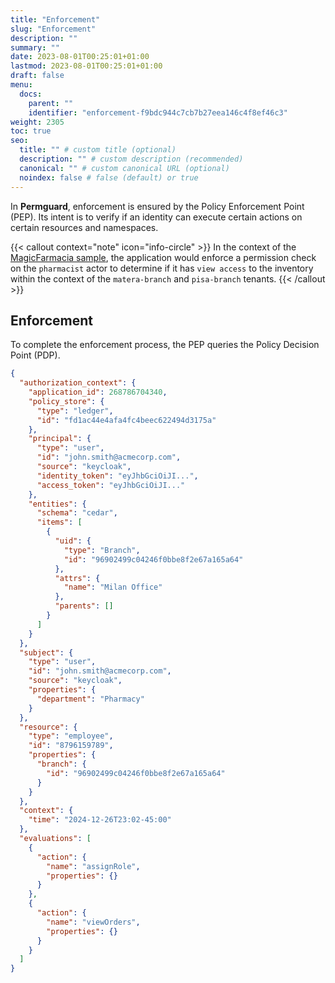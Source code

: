 ```yaml
---
title: "Enforcement"
slug: "Enforcement"
description: ""
summary: ""
date: 2023-08-01T00:25:01+01:00
lastmod: 2023-08-01T00:25:01+01:00
draft: false
menu:
  docs:
    parent: ""
    identifier: "enforcement-f9bdc944c7cb7b27eea146c4f8ef46c3"
weight: 2305
toc: true
seo:
  title: "" # custom title (optional)
  description: "" # custom description (recommended)
  canonical: "" # custom canonical URL (optional)
  noindex: false # false (default) or true
---
```


In **Permguard**, enforcement is ensured by the Policy Enforcement Point (PEP). Its intent is to verify if an identity can execute certain actions on certain resources and namespaces.

{{< callout context="note" icon="info-circle" >}}
In the context of the [MagicFarmacia sample](/docs/0.1/getting-started/adoption-through-example#integration-use-case-pharmacy-branch-management), the application would enforce a permission check on the `pharmacist` actor to determine if it has `view access` to the inventory within the context of the `matera-branch` and `pisa-branch` tenants.
{{< /callout >}}

## Enforcement

To complete the enforcement process, the PEP queries the Policy Decision Point (PDP).

```json
{
  "authorization_context": {
    "application_id": 268786704340,
    "policy_store": {
      "type": "ledger",
      "id": "fd1ac44e4afa4fc4beec622494d3175a"
    },
    "principal": {
      "type": "user",
      "id": "john.smith@acmecorp.com",
      "source": "keycloak",
      "identity_token": "eyJhbGciOiJI...",
      "access_token": "eyJhbGciOiJI..."
    },
    "entities": {
      "schema": "cedar",
      "items": [
        {
          "uid": {
            "type": "Branch",
            "id": "96902499c04246f0bbe8f2e67a165a64"
          },
          "attrs": {
            "name": "Milan Office"
          },
          "parents": []
        }
      ]
    }
  },
  "subject": {
    "type": "user",
    "id": "john.smith@acmecorp.com",
    "source": "keycloak",
    "properties": {
      "department": "Pharmacy"
    }
  },
  "resource": {
    "type": "employee",
    "id": "8796159789",
    "properties": {
      "branch": {
        "id": "96902499c04246f0bbe8f2e67a165a64"
      }
    }
  },
  "context": {
    "time": "2024-12-26T23:02-45:00"
  },
  "evaluations": [
    {
      "action": {
        "name": "assignRole",
        "properties": {}
      }
    },
    {
      "action": {
        "name": "viewOrders",
        "properties": {}
      }
    }
  ]
}
```
